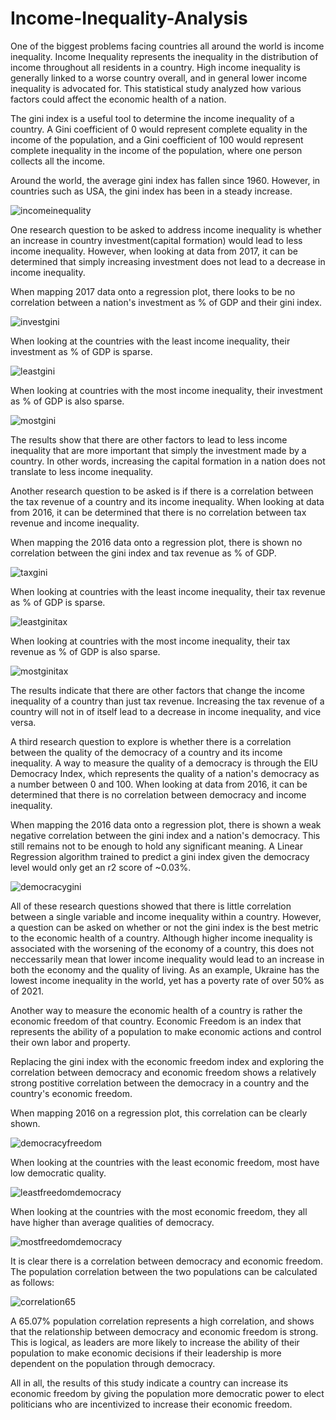 # Income-Inequality-Analysis
One of the biggest problems facing countries all around the world is income inequality. Income Inequality represents the inequality in the distribution of income throughout all residents in a country. High income inequality is generally linked to a worse country overall, and in general lower income inequality is advocated for. This statistical study analyzed how various factors could affect the economic health of a nation. 

The gini index is a useful tool to determine the income inequality of a country. A Gini coefficient of 0 would represent complete equality in the income of the population, and a Gini coefficient of 100 would represent complete inequality in the income of the population, where one person collects all the income. 

Around the world, the average gini index has fallen since 1960. However, in countries such as USA, the gini index has been in a steady increase.

![incomeinequality](https://user-images.githubusercontent.com/77365987/122594002-4ed1d180-d01b-11eb-8bb1-2d2792d245b0.png)

One research question to be asked to address income inequality is whether an increase in country investment(capital formation) would lead to less income inequality. However, when looking at data from 2017, it can be determined that simply increasing investment does not lead to a decrease in income inequality. 

When mapping 2017 data onto a regression plot, there looks to be no correlation between a nation's investment  as % of GDP and their gini index.

![investgini](https://user-images.githubusercontent.com/77365987/122496021-f14c6f00-cf9f-11eb-8a86-25f7a202bc5d.png)

When looking at the countries with the least income inequality, their investment as % of GDP is sparse.

![leastgini](https://user-images.githubusercontent.com/77365987/122496133-1b059600-cfa0-11eb-8dcb-c841fc727367.png)

When looking at countries with the most income inequality, their investment as % of GDP is also sparse.

![mostgini](https://user-images.githubusercontent.com/77365987/122496313-6324b880-cfa0-11eb-8370-73c1cc7c710c.png)

The results show that there are other factors to lead to less income inequality that are more important that simply the investment made by a country. In other words, increasing the capital formation in a nation does not translate to less income inequality.

Another research question to be asked is if there is a correlation between the tax revenue of a country and its income inequality. When looking at data from 2016, it can be determined that there is no correlation between tax revenue and income inequality.

When mapping the 2016 data onto a regression plot, there is shown no correlation between the gini index and tax revenue as % of GDP.

![taxgini](https://user-images.githubusercontent.com/77365987/122497758-c6afe580-cfa2-11eb-80bf-6748d5a482ea.png)

When looking at countries with the least income inequality, their tax revenue as % of GDP is sparse.

![leastginitax](https://user-images.githubusercontent.com/77365987/122497813-dcbda600-cfa2-11eb-9770-5ff94d2e1d51.png)

When looking at countries with the most income inequality, their tax revenue as % of GDP is also sparse.

![mostginitax](https://user-images.githubusercontent.com/77365987/122497848-e9da9500-cfa2-11eb-9c78-ef5deb7fadc2.png)

The results indicate that there are other factors that change the income inequality of a country than just tax revenue. Increasing the tax revenue of a country will not in of itself lead to a decrease in income inequality, and vice versa.

A third research question to explore is whether there is a correlation between the quality of the democracy of a country and its income inequality. A way to measure the quality of a democracy is through the EIU Democracy Index, which represents the quality of a nation's democracy as a number between 0 and 100. When looking at data from 2016, it can be determined that there is no correlation between democracy and income inequality.

When mapping the 2016 data onto a regression plot, there is shown a weak negative correlation between the gini index and a nation's democracy. This still remains not to be enough to hold any significant meaning. A Linear Regression algorithm trained to predict a gini index given the democracy level would only get an r2 score of ~0.03%. 

![democracygini](https://user-images.githubusercontent.com/77365987/122498489-13e08700-cfa4-11eb-9f28-e0c5a26e02fd.png)

All of these research questions showed that there is little correlation between a single variable and income inequality within a country. However, a question can be asked on whether or not the gini index is the best metric to the economic health of a country. Although higher income inequality is associated with the worsening of the economy of a country, this does not neccessarily mean that lower income inequality would lead to an increase in both the economy and the quality of living. As an example, Ukraine has the lowest income inequality in the world, yet has a poverty rate of over 50% as of 2021. 

Another way to measure the economic health of a country is rather the economic freedom of that country. Economic Freedom is an index that represents the ability of a population to make economic actions and control their own labor and property. 

Replacing the gini index with the economic freedom index and exploring the correlation between democracy and economic freedom shows a relatively strong postitive correlation between the democracy in a country and the country's economic freedom. 

When mapping 2016 on a regression plot, this correlation can be clearly shown.

![democracyfreedom](https://user-images.githubusercontent.com/77365987/122509594-e81bcc00-cfb8-11eb-9033-132168cb203b.png)

When looking at the countries with the least economic freedom, most have low democratic quality.

![leastfreedomdemocracy](https://user-images.githubusercontent.com/77365987/122509760-2a450d80-cfb9-11eb-9b2c-3fcd3215c36d.png)

When looking at the countries with the most economic freedom, they all have higher than average qualities of democracy.

![mostfreedomdemocracy](https://user-images.githubusercontent.com/77365987/122509783-38932980-cfb9-11eb-87a0-1dc646a8f17d.png)

It is clear there is a correlation between democracy and economic freedom. The population correlation between the two populations can be calculated as follows:

![correlation65](https://user-images.githubusercontent.com/77365987/122510370-5319d280-cfba-11eb-9210-4bf21fbb9d7c.png)

A 65.07% population correlation represents a high correlation, and shows that the relationship between democracy and economic freedom is strong. This is logical, as leaders are more likely to increase the ability of their population to make economic decisions if their leadership is more dependent on the population through democracy. 

All in all, the results of this study indicate a country can increase its economic freedom by giving the population more democratic power to elect politicians who are incentivized to increase their economic freedom. 
